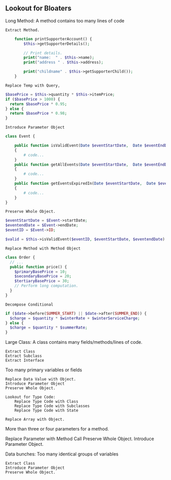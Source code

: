 ## Lookout for Bloaters

Long Method: A method contains too many lines of code

    Extract Method.

```php
    function printSupporterAccount() {
        $this->getSupporterDetails();

        // Print details.
        print("name:  " . $this->name);
        print("address " . $this->address);

        print("childname" . $this->getSupporterChild());
    }
```

    Replace Temp with Query,

```php
$basePrice = $this->quantity * $this->itemPrice;
if ($basePrice > 1000) {
  return $basePrice * 0.95;
} else {
  return $basePrice * 0.98;
}
```

    Introduce Parameter Object

```php
class Event {

    public function isValidEvent(Date $eventStartDate,  Date $eventEndDate)
    {
        # code...
    }
    public function getAllEvents(Date $eventStartDate,  Date $eventEndDate)
    {
        # code...
    }
    public function getEventsExpiredIn(Date $eventStartDate,  Date $eventEndDate)
    {
        # code...
    }
}
```

    Preserve Whole Object.

```php
$eventStartDate = $Event->startDate;
$eventendDate = $Event->endDate;
$eventID = $Event->ID;

$valid = $this->isValidEvent($eventID, $eventStartDate, $eventendDate)
```

    Replace Method with Method Object

```php
class Order {
  // ...
  public function price() {
    $primaryBasePrice = 10;
    $secondaryBasePrice = 20;
    $tertiaryBasePrice = 30;
    // Perform long computation.
  }
}
```

    Decompose Conditional

```php
if ($date->before(SUMMER_START) || $date->after(SUMMER_END)) {
  $charge = $quantity * $winterRate + $winterServiceCharge;
} else {
  $charge = $quantity * $summerRate;
}
```

Large Class: A class contains many fields/methods/lines of code.

    Extract Class
    Extract Subclass
    Extract Interface

Too many primary variables or fields

    Replace Data Value with Object.
    Introduce Parameter Object
    Preserve Whole Object.

    Lookout for Type Code:
        Replace Type Code with Class
        Replace Type Code with Subclasses
        Replace Type Code with State

    Replace Array with Object.

More than three or four parameters for a method.

Replace Parameter with Method Call
Preserve Whole Object.
Introduce Parameter Object.

Data bunches: Too many identical groups of variables

    Extract Class
    Introduce Parameter Object
    Preserve Whole Object.
